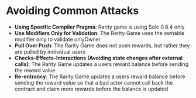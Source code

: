 # Avoiding Common Attacks

* **Using Specific Compiler Pragma**: Rarity game is using Solc 0.8.4 only
* **Use Modifiers Only for Validation**: The Rarity Game uses the ownable modifier only to validate onlyOwner
* **Pull Over Push**: The Rarity Game does not push rewards, but rather they are pulled by individual users
* **Checks-Effects-Interactions (Avoiding state changes after external calls)**: The Rarity Game updates a users reward balance before sending the reward value
* **Re-entrancy**: The Rarity Game updates a users reward balance before sending the reward value so that a bad actor cannot call back the contract and claim more rewards before the balance is updated